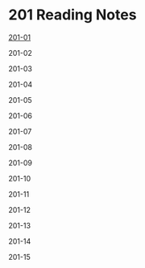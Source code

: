 # 201 Reading Notes
 [201-01](class-01.md) 

 201-02

 201-03

 201-04

 201-05

 201-06

201-07

201-08

201-09

201-10

201-11

201-12

201-13

201-14

201-15






